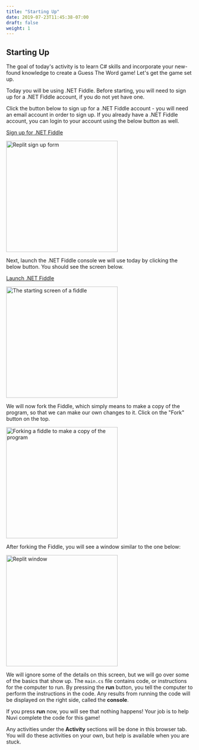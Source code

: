 ```yaml
---
title: "Starting Up"
date: 2019-07-23T11:45:38-07:00
draft: false
weight: 1
---
```


## Starting Up

The goal of today's activity is to learn C# skills and incorporate your new-found knowledge to create a Guess The Word game! Let's get the game set up.

Today you will be using .NET Fiddle. Before starting, you will need to sign up for a .NET Fiddle account, if you do not yet have one. 

Click the button below to sign up for a .NET Fiddle account - you will need an email account in order to sign up. If you already have a .NET Fiddle account, you can login to your account using the below button as well.

<a class="my-2 mx-4 btn btn-info" href="https://dotnetfiddle.com/signup" target="_blank">Sign up for .NET Fiddle</a>

<img src="../media/replit-signup.png" height="300" alt="Replit sign up form" />

Next, launch the .NET Fiddle console we will use today by clicking the below button. You should see the screen below.

<a class="my-2 mx-4 btn btn-info" href="https://dotnetfiddle.net/lMl7j4" target="_blank">Launch .NET Fiddle</a>

<img src="../media/guessTheWordActivity-start.png" height="300" alt="The starting screen of a fiddle" />

We will now fork the Fiddle, which simply means to make a copy of the program, so that we can make our own changes to it. Click on the "Fork" button on the top.

<img src="../media/dotnetfiddle-fork.png" height="300" alt="Forking a fiddle to make a copy of the program" />

After forking the Fiddle, you will see a window similar to the one below:

<img src="../media/guessTheWordActivity-fork.png" height="300" alt="Replit window" />

We will ignore some of the details on this screen, but we will go over some of the basics that show up. The `main.cs` file contains code, or instructions for the computer to run. By pressing the **run** button, you tell the computer to perform the instructions in the code. Any results from running the code will be displayed on the right side, called the **console**.

If you press **run** now, you will see that nothing happens! Your job is to help Nuvi complete the code for this game!

Any activities under the **Activity** sections will be done in this browser tab. You will do these activities on your own, but help is available when you are stuck.

